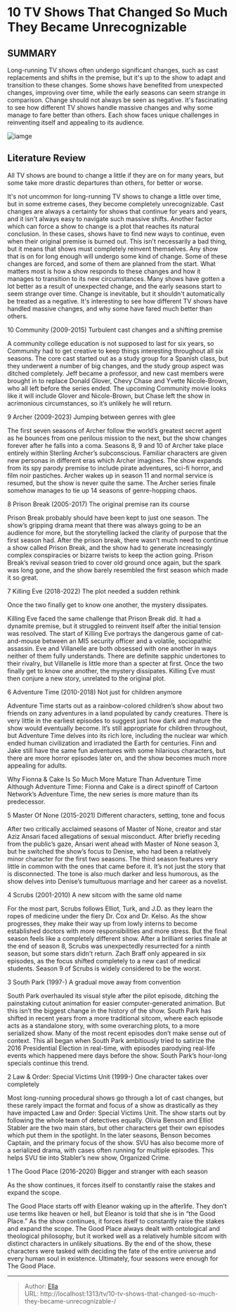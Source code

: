 # 10 TV Shows That Changed So Much They Became Unrecognizable  


## SUMMARY 


 Long-running TV shows often undergo significant changes, such as cast replacements and shifts in the premise, but it&#39;s up to the show to adapt and transition to these changes. 
 Some shows have benefited from unexpected changes, improving over time, while the early seasons can seem strange in comparison. Change should not always be seen as negative. 
 It&#39;s fascinating to see how different TV shows handle massive changes and why some manage to fare better than others. Each show faces unique challenges in reinventing itself and appealing to its audience. 

![iamge](https://static1.srcdn.com/wordpress/wp-content/uploads/2024/01/arc-146.jpg)

## Literature Review
All TV shows are bound to change a little if they are on for many years, but some take more drastic departures than others, for better or worse.




It&#39;s not uncommon for long-running TV shows to change a little over time, but in some extreme cases, they become completely unrecognizable. Cast changes are always a certainty for shows that continue for years and years, and it isn&#39;t always easy to navigate such massive shifts. Another factor which can force a show to change is a plot that reaches its natural conclusion. In these cases, shows have to find new ways to continue, even when their original premise is burned out. This isn&#39;t necessarily a bad thing, but it means that shows must completely reinvent themselves.
Any show that is on for long enough will undergo some kind of change. Some of these changes are forced, and some of them are planned from the start. What matters most is how a show responds to these changes and how it manages to transition to its new circumstances. Many shows have gotten a lot better as a result of unexpected change, and the early seasons start to seem strange over time. Change is inevitable, but it shouldn&#39;t automatically be treated as a negative. It&#39;s interesting to see how different TV shows have handled massive changes, and why some have fared much better than others.









 








 10  Community (2009-2015) 
Turbulent cast changes and a shifting premise


 







A community college education is not supposed to last for six years, so Community had to get creative to keep things interesting throughout all six seasons. The core cast started out as a study group for a Spanish class, but they underwent a number of big changes, and the study group aspect was ditched completely. Jeff became a professor, and new cast members were brought in to replace Donald Glover, Chevy Chase and Yvette Nicole-Brown, who all left before the series ended. The upcoming Community movie looks like it will include Glover and Nicole-Brown, but Chase left the show in acrimonious circumstances, so it’s unlikely he will return.





 9  Archer (2009-2023) 
Jumping between genres with glee
        

The first seven seasons of Archer follow the world’s greatest secret agent as he bounces from one perilous mission to the next, but the show changes forever after he falls into a coma. Seasons 8, 9 and 10 of Archer take place entirely within Sterling Archer’s subconscious. Familiar characters are given new personas in different eras which Archer imagines. The show expands from its spy parody premise to include pirate adventures, sci-fi horror, and film noir pastiches. Archer wakes up in season 11 and normal service is resumed, but the show is never quite the same. The Archer series finale somehow manages to tie up 14 seasons of genre-hopping chaos.





 8  Prison Break (2005-2017) 
The original premise ran its course
        

Prison Break probably should have been kept to just one season. The show’s gripping drama meant that there was always going to be an audience for more, but the storytelling lacked the clarity of purpose that the first season had. After the prison break, there wasn’t much need to continue a show called Prison Break, and the show had to generate increasingly complex conspiracies or bizarre twists to keep the action going. Prison Break’s revival season tried to cover old ground once again, but the spark was long gone, and the show barely resembled the first season which made it so great.





 7  Killing Eve (2018-2022) 
The plot needed a sudden rethink


 







Once the two finally get to know one another, the mystery dissipates. 

Killing Eve faced the same challenge that Prison Break did. It had a dynamite premise, but it struggled to reinvent itself after the initial tension was resolved. The start of Killing Eve portrays the dangerous game of cat-and-mouse between an MI5 security officer and a volatile, sociopathic assassin. Eve and Villanelle are both obsessed with one another in ways neither of them fully understands. There are definite sapphic undertones to their rivalry, but Villanelle is little more than a specter at first. Once the two finally get to know one another, the mystery dissipates. Killing Eve must then conjure a new story, unrelated to the original plot.





 6  Adventure Time (2010-2018) 
Not just for children anymore
        

Adventure Time starts out as a rainbow-colored children’s show about two friends on zany adventures in a land populated by candy creatures. There is very little in the earliest episodes to suggest just how dark and mature the show would eventually become. It’s still appropriate for children throughout, but Adventure Time delves into its rich lore, including the nuclear war which ended human civilization and irradiated the Earth for centuries. Finn and Jake still have the same fun adventures with some hilarious characters, but there are more horror episodes later on, and the show becomes much more appealing for adults.
            
 
 Why Fionna &amp; Cake Is So Much More Mature Than Adventure Time 
Although Adventure Time: Fionna and Cake is a direct spinoff of Cartoon Network’s Adventure Time, the new series is more mature than its predecessor.









 5  Master Of None (2015-2021) 
Different characters, setting, tone and focus
        

After two critically acclaimed seasons of Master of None, creator and star Aziz Ansari faced allegations of sexual misconduct. After briefly receding from the public’s gaze, Ansari went ahead with Master of None season 3, but he switched the show’s focus to Denise, who had been a relatively minor character for the first two seasons. The third season features very little in common with the ones that came before it. It’s not just the story that is disconnected. The tone is also much darker and less humorous, as the show delves into Denise’s tumultuous marriage and her career as a novelist.





 4  Scrubs (2001-2010) 
A new sitcom with the same old name


 







For the most part, Scrubs follows Elliot, Turk, and J.D. as they learn the ropes of medicine under the fiery Dr. Cox and Dr. Kelso. As the show progresses, they make their way up from lowly interns to become established doctors with more responsibilities and more stress. But the final season feels like a completely different show. After a brilliant series finale at the end of season 8, Scrubs was unexpectedly resurrected for a ninth season, but some stars didn’t return. Zach Braff only appeared in six episodes, as the focus shifted completely to a new cast of medical students. Season 9 of Scrubs is widely considered to be the worst.





 3  South Park (1997-) 
A gradual move away from convention
        

South Park overhauled its visual style after the pilot episode, ditching the painstaking cutout animation for easier computer-generated animation. But this isn’t the biggest change in the history of the show. South Park has shifted in recent years from a more traditional sitcom, where each episode acts as a standalone story, with some overarching plots, to a more serialized show. Many of the most recent episodes don’t make sense out of context. This all began when South Park ambitiously tried to satirize the 2016 Presidential Election in real-time, with episodes parodying real-life events which happened mere days before the show. South Park’s hour-long specials continue this trend.





 2  Law &amp; Order: Special Victims Unit (1999-) 
One character takes over completely
        

Most long-running procedural shows go through a lot of cast changes, but these rarely impact the format and focus of a show as drastically as they have impacted Law and Order: Special Victims Unit. The show starts out by following the whole team of detectives equally. Olivia Benson and Elliot Stabler are the two main stars, but other characters get their own episodes which put them in the spotlight. In the later seasons, Benson becomes Captain, and the primary focus of the show. SVU has also become more of a serialized drama, with cases often running for multiple episodes. This helps SVU tie into Stabler’s new show, Organized Crime.





 1  The Good Place (2016-2020) 
Bigger and stranger with each season


 







As the show continues, it forces itself to constantly raise the stakes and expand the scope. 

The Good Place starts off with Eleanor waking up in the afterlife. They don’t use terms like heaven or hell, but Eleanor is told that she is in “the Good Place.” As the show continues, it forces itself to constantly raise the stakes and expand the scope. The Good Place always dealt with ontological and theological philosophy, but it worked well as a relatively humble sitcom with distinct characters in unlikely situations. By the end of the show, these characters were tasked with deciding the fate of the entire universe and every human soul in existence. Ultimately, four seasons were enough for The Good Place. 

---

> Author: [Ella](https://instagram.hk.cn/)  
> URL: http://localhost:1313/tv/10-tv-shows-that-changed-so-much-they-became-unrecognizable-/  

